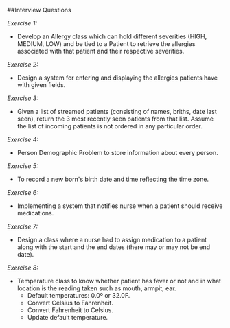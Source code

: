 ##Interview Questions

*Exercise 1:*
  - Develop an Allergy class which can hold different severities (HIGH, MEDIUM, LOW) and be tied to a Patient to retrieve the allergies associated with that patient and their respective severities. 

*Exercise 2:*
  - Design a system for entering and displaying the allergies patients have with given fields.

*Exercise 3:*
  - Given a list of streamed patients (consisting of names, briths, date last seen), return the 3 most recently seen patients from that list. Assume the list of incoming patients is not ordered in any particular order.

*Exercise 4:*
  - Person Demographic Problem to store information about every person.

*Exercise 5:*
  - To record a new born's birth date and time reflecting the time zone.

*Exercise 6:*
  - Implementing a system that notifies nurse when a patient should receive medications.

*Exercise 7:*
  - Design a class where a nurse had to assign medication to a patient along with the start and the end dates (there may or may not be end date).

*Exercise 8:*
  - Temperature class to know whether patient has fever or not and in what location is the reading taken such as mouth, armpit, ear.
    - Default  temperatures: 0.0º or 32.0F.
    - Convert Celsius to Fahrenheit.
    - Convert Fahrenheit to Celsius.
    - Update default temperature.
